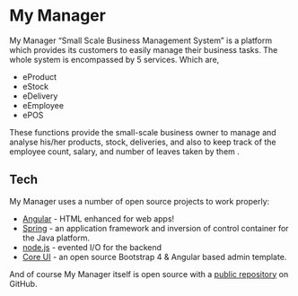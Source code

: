 # My Manager

My Manager “Small Scale Business Management System” is a platform which provides its customers to easily manage their business tasks. The whole system is encompassed by 5 services. Which are,
- eProduct
- eStock
- eDelivery
- eEmployee
- ePOS

These functions provide the small-scale business owner to manage and analyse his/her products, stock, deliveries, and also to keep track of the employee count, salary, and number of leaves taken by them .

## Tech

My Manager uses a number of open source projects to work properly:

* [Angular] - HTML enhanced for web apps!
* [Spring] - an application framework and inversion of control container for the Java platform.
* [node.js] - evented I/O for the backend
* [Core UI] -  an open source Bootstrap 4 & Angular based admin template.


And of course My Manager itself is open source with a [public repository][mymgr]
 on GitHub.




   [mymgr]: <https://github.com/tharuash/My-Manager.git>
   [node.js]: <http://nodejs.org>
   [Core UI]: <https://coreui.io>
   [Angular]: <https://angular.io>
   [Spring]: <https://spring.io>

   
